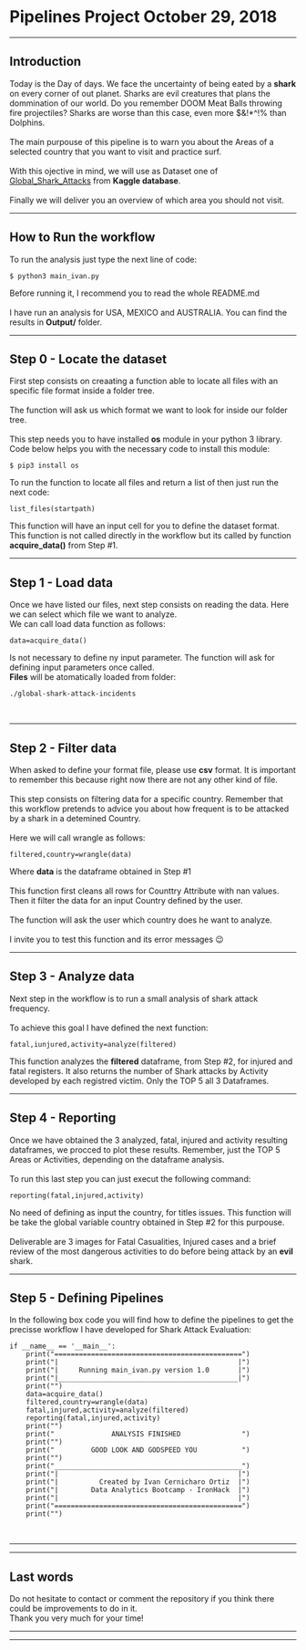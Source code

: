 # Pipelines Project October 29, 2018
____
## Introduction
Today is the Day of days. We face the uncertainty of being eated by a **shark** on every corner of out planet. Sharks are evil creatures that plans the dommination of our world. Do you remember DOOM Meat Balls throwing fire projectiles? Sharks are worse than this case, even more $&!*^!% than Dolphins.<br><br>
The main purpouse of this pipeline is to warn you about the Areas of a selected country that you want to visit and practice surf.<br><br>
With this ojective in mind, we will use as Dataset one of [Global_Shark_Attacks](https://www.kaggle.com/teajay/global-shark-attacks) from **Kaggle database**.<br><br>
Finally we will deliver you an overview of which area you should not visit.<br>

___
## How to Run the workflow
To run the analysis just type the next line of code:<br>
```
$ python3 main_ivan.py
```
Before running it, I recommend you to read the whole README.md
<br><br>
I have run an analysis for USA, MEXICO and AUSTRALIA. You can find the results in **Output/** folder.
<br>

___
## Step 0 - Locate the dataset
First step consists on creaating a function able to locate all files with an specific file format inside a folder tree.<br><br>
The function will ask us which format we want to look for inside our folder tree.<br><br>
This step needs you to have installed **os** module in your python 3 library. Code below helps you with the necessary code to install this module:<br>
```
$ pip3 install os
```
To run the function to locate all files and return a list of then just run the next code:
```
list_files(startpath)
```
This function will have an input cell for you to define the dataset format.<br>
This function is not called directly in the workflow but its called by function **acquire_data()** from Step #1.<br>

___
## Step 1 - Load data
Once we have listed our files, next step consists on reading the data. Here we can select which file we want to analyze.<br>
We can call load data function as follows:<br>
```
data=acquire_data()
```
Is not necessary to define ny input parameter. The function will ask for defining input parameters once called.<br>
**Files** will be atomatically loaded from folder:<br>
```
./global-shark-attack-incidents
```
<br>

___
## Step 2 - Filter data
When asked to define your format file, please use **csv** format. It is important to remember this because right now there are not any other kind of file.<br><br>
This step consists on filtering data for a specific country. Remember that this workflow pretends to advice you about how frequent is to be attacked by a shark in a detemined Country.<br><br>
Here we will call wrangle as follows:
```
filtered,country=wrangle(data)
```
Where **data** is the dataframe obtained in Step #1<br><br>
This function first cleans all rows for Counttry Attribute with nan values. Then it filter the data for an input Country defined by the user.<br><br>
The function will ask the user which country does he want to analyze.<br><br>
I invite you to test this function and its error messages :wink: <br>

___
## Step 3 - Analyze data
Next step in the workflow is to run a small analysis of shark attack frequency.<br><br>
To achieve this goal I have defined the next function:<br>
```
fatal,iunjured,activity=analyze(filtered)
```
This function analyzes the **filtered** dataframe, from Step #2, for injured and fatal registers. It also returns the number of Shark attacks by Activity developed by each registred victim. Only the TOP 5 all 3 Dataframes. <br>

___
## Step 4 - Reporting
Once we have obtained the 3 analyzed, fatal, injured and activity resulting dataframes, we procced to plot these results. Remember, just the TOP 5 Areas or Activities, depending on the dataframe analysis.<br><br>
To run this last step you can just execut the following command:<br>
```
reporting(fatal,injured,activity)
```
No need of defining as input the country, for titles issues. This function will be take the global variable country obtained in Step #2 for this purpouse.<br><br>
Deliverable are 3 images for Fatal Casualities, Injured cases and a brief review of the most dangerous activities to do before being attack by an **evil** shark.<br>

___
## Step 5 - Defining Pipelines
In the following box code you will find how to define the pipelines to get the precisse workflow I have developed for Shark Attack Evaluation: <br>
```
if __name__ == '__main__':
    print("==============================================")
    print("|                                            |")
    print("|     Running main_ivan.py version 1.0       |")
    print("|____________________________________________|")
    print("")
    data=acquire_data()
    filtered,country=wrangle(data)
    fatal,injured,activity=analyze(filtered)
    reporting(fatal,injured,activity)
    print("")
    print("              ANALYSIS FINISHED               ")
    print("")
    print("         GOOD LOOK AND GODSPEED YOU           ")
    print("")
    print("______________________________________________")
    print("|                                            |")
    print("|          Created by Ivan Cernicharo Ortiz  |")
    print("|        Data Analytics Bootcamp - IronHack  |")
    print("|                                            |")
    print("==============================================")
    print("")
```
<br>

___
___
## Last words
Do not hesitate to contact or comment the repository if you think there could be improvements to do in it.<br>
Thank you very much for your time!<br>
___
___